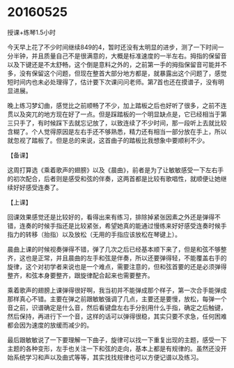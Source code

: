 # 20160525

授课+练琴1.5小时

今天早上花了不少时间继续849的4，暂时还没有太明显的进步，测了一下时间一分半钟，并且质量自己不是很满意的，大概是标准速度的一半左右。拇指的保留音以及下键还是不太舒畅，这个倒是意料之外的，之前第一手的拇指保留音可能并不多，没有保留这个问题，但现在整首大部分地方都是，就暴露出这个问题了，感觉短时间内也未必处理得了，估计要下次课问问老师。第7首也还在摸谱子，没有明显进展。

晚上练习梦幻曲，感觉比之前顺畅了不少，加上踏板之后也好听了很多，之前不连贯以及突兀的地方现在好了一点。但是踩踏板的一个明显缺点是，它已经相当于第三只手了，有时候踩下去就忘记放了，以致连续了不少时间，那一段听上去就比较含糊了。个人觉得原因是左右手还不够熟悉，精力还有相当一部分放在手上，所以就忽视了踏板了。但是总的来说，这首曲子的踏板比我想象中要顺利不少。

【备课】

这周打算选《乘着歌声的翅膀》以及《晨曲》，前者是为了让敏敏感受一下左右手的初次配合，后者则是感受和弦的伴奏，这两首都是比较有歌唱性，就顺便让她继续好好感受连奏了。

【上课】

回课效果感觉还是比较好的，看得出来有练习，排除掉紧张因素之外还是弹得不错，连奏的时候手指还是比较紧张，希望她真的能通过慢练来好好感受连奏时候手指力的转移（抬指）以及放松（无用的手指应该放松在琴键上）。

晨曲上课的时候视奏弹得不错，弹了几次之后已经基本顺下来了，但是和弦不够整齐，这也是正常，并且晨曲的左手和弦是伴奏，所以还要弹得轻，不能覆盖右手的旋律，这个对初学者来说也是一个难点，需要注意的，但和弦首要的还是必须弹得整齐，和弦本身要整齐，跟旋律配合起来也需要整齐。

乘着歌声的翅膀上课弹得很好啊，我当初并不能弹成那个样子，第一次合手能弹成那样真心不错。主要在弹之前跟敏敏强调了几点，主要还是要慢，放松，每弹一个音之前，识谱确定是什么音，然后看键盘左右手分别用什么手指，确定之后触键，然后保持，再进行下一个音，这样的话可以弹得很稳，其实只要不求急，任何困难都会因为速度的放缓而减少的。

最后跟敏敏说了一下要理解一下曲子，旋律可以找一下重复出现的主题，感受一下主题的各种变形，左手也关注一下和弦的走向，基本上都是有规律的。虽然还没开始系统学习和声以及曲式等等，其实找找规律也可以方便记谱以及练习。
